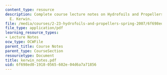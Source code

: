 ```yaml
---
content_type: resource
description: Complete course lecture notes on Hydrofoils and Propellers by Justin
  E. Kerwin.
file: /media/courses/2-23-hydrofoils-and-propellers-spring-2007/6f698ed019180565602e04d6a7a71856_kerwin_notes.pdf
file_type: application/pdf
learning_resource_types:
- Lecture Notes
ocw_type: OCWFile
parent_title: Course Notes
parent_type: CourseSection
resourcetype: Document
title: kerwin_notes.pdf
uid: 6f698ed0-1918-0565-602e-04d6a7a71856
---
```

